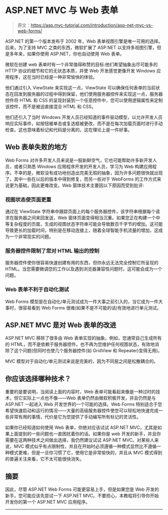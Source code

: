 # ASP.NET MVC 与 Web 表单

> 原文：<https://asp.mvc-tutorial.com/introduction/asp-net-mvc-vs-web-forms/>

ASP.NET 的第一个版本发布于 2002 年，Web 表单视图引擎是唯一可用的选择。后来，为了支持 MVC 之类的东西，微软扩展了 ASP.NET 以支持多视图引擎，但是多年来，如果你使用 ASP.NET，你也自动使用 Web 表单。

微软在创建 web 表单时有一个非常值得称赞的目标:他们希望抽象出尽可能多的 HTTP 协议的细节和它的无状态本质，并使 Web 开发感觉更像开发 Windows 应用程序，这在当时已经是一种非常愉快的体验。

他们通过引入 ViewState 来实现这一点，ViewState 可以确保任何表单的当前状态在回发到服务器的过程中得到保留，他们使用服务器控件来实现这一点，服务器控件将 HTML 和 CSS 的呈现封装到一个任意控件中，您可以使用逻辑属性来定制该控件，而不是被迫直接混合 HTML 和 CSS。

他们还引入了当时 Windows 开发人员已经知道的事件驱动模型，以允许开发人员响应实际事件，如按钮被单击或复选框被更改，而不是在每次加载页面时进行手动检查。这也意味着标记和代码是分离的，这在理论上是一件好事。

## Web 表单失败的地方

Web Forms 对许多开发人员来说是一股新鲜空气，它也可能帮助许多新开发人员，或者只熟悉 Windows 应用程序开发的开发人员，学习为 Web 构建应用程序。不幸的是，微软没有成功地创造出完美无瑕的抽象，因为许多问题很快就出现了。其中一些在以后的版本中得到修复，而另一些对于 WebForms 的工作方式来说更为基础，因此更难改变。Web 窗体技术主要因以下原因而受到批评:

<input type="hidden" name="IL_IN_ARTICLE">

### 视图状态使页面更重

通过在 ViewState 字符串中跟踪页面上的每个服务器控件，该字符串根据每个请求在服务器之间来回发送，Web 窗体页面变得相当沉重。如果您正在构建一个中等复杂程度的页面，生成的视图状态字符串可能会导致数百千字节的增加。这可能导致更长的加载时间，特别是在移动连接上，随着全球智能手机流量的增加，这成为一个非常现实的问题。

### 服务器控件限制了您对 HTML 输出的控制

服务器控件使你很容易快速创建有用的东西，但你永远无法完全控制它所呈现的 HTML。当您需要微调您的工作以及遇到浏览器兼容性问题时，这可能会成为一个问题。

### Web 表单不利于自动化测试

Web Forms 模型是在自动化/单元测试成为一件大事之前引入的，当它成为一件大事时，很容易看到 Web Forms 很难(如果不是不可能的话)有效地进行单元测试。

## ASP.NET MVC 是对 Web 表单的改进

ASP.NET MVC 移除了很多由 Web 表单实现的抽象。例如，您通常自己生成所有的 HTML，而不是依赖于服务器控件。也不再为您维护任何视图状态，有效地消除了这个问题(但同时也使几个服务器控件(如 GridView 和 Repeater)变得无用)。

MVC 模型对于自动化/单元测试来说是完美的，因为不同层之间是松散耦合的。

## 你应该选择哪种技术？

重要的是要说明，当阅读上面的内容时，Web 表单可能看起来像是一种过时的技术，但它实际上一点也不像——Web 表单仍然由微软积极开发，并且仍然是与 ASP.NET 一起进入 Web 开发世界的一个可能的选择。Web Forms 特别适合于您希望快速启动和运行的情况——大量的高级服务器控件使您可以轻松地快速完成一些非常有用的事情，代价是它为您提供了手动编写所有标记的灵活性。

如果你已经知道如何使用 Web 表单，你绝对应该试试 ASP.NET MVC，尤其是如果上面提到的一些问题也一直困扰着你的话。如果你是 web 开发的新手，并且你需要在这两种技术之间做出选择，我仍然建议试试 ASP.NET MVC。对某些人来说，MVC 模式似乎有点限制性，并且在开始时必须遵循一种模式显然比不遵循一种模式更难，但是一旦你习惯了它，使用它是非常愉快的，并且从 MVC 模式得到的普遍关注来看，它不太可能很快消失。

## 摘要

因此，尽管 ASP.NET Web Forms 可能更容易上手，但是如果您是 Web 开发的新手，您可能应该先尝试一下 ASP.NET MVC。不要担心，本教程将引导你开始开发你的第一个 ASP.NET MVC 应用程序。

* * *